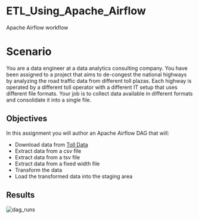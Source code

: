 # ETL_Using_Apache_Airflow
Apache Airflow workflow
# Scenario
You are a data engineer at a data analytics consulting company. You have been assigned to a project that aims to de-congest the national highways by analyzing the road traffic data from different toll plazas. Each highway is operated by a different toll operator with a different IT setup that uses different file formats. Your job is to collect data available in different formats and consolidate it into a single file.

## Objectives
In this assignment you will author an Apache Airflow DAG that will: 

* Download data from [Toll Data](https://cf-courses-data.s3.us.cloud-object-storage.appdomain.cloud/IBM-DB0250EN-SkillsNetwork/labs/Final%20Assignment/tolldata.tgz)
* Extract data from a csv file
* Extract data from a tsv file
* Extract data from a fixed width file
* Transform the data
* Load the transformed data into the staging area


## Results

![dag_runs](https://user-images.githubusercontent.com/44294643/144689663-be4f78d8-1d61-49dd-a850-3366f42be4ab.PNG)

